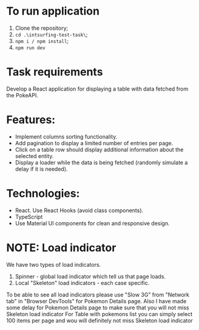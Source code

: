 # To run application
1. Clone the repository;
2. `cd .\intsurfing-test-task\`;
3. `npm i / npm install`;
4. `npm run dev`


# Task requirements
Develop a React application for displaying a table with data fetched from the PokeAPI.
# Features:
- Implement columns sorting functionality.
- Add pagination to display a limited number of entries per page.
- Click on a table row should display additional information about the selected entity.
- Display a loader while the data is being fetched (randomly simulate a delay if it is needed).

# Technologies:
- React. Use React Hooks (avoid class components).
-  TypeScript
-  Use Material UI components for clean and responsive design.



# NOTE: Load indicator
We have two types of load indicators. 
1. Spinner - global load indicator which tell us that page loads.
2. Local "Skeleton" load indicators - each case specific.

To be able to see all load indicators please use "Slow 3G" from "Network tab" in "Browser DevTools" for Pokemon Details page. Also I have made some delay for Pokemon Details page to make sure that you will not miss Skeleton load indicator
For Table with pokemons list you can simply select 100 items per page and wou will definitely not miss Skeleton load indicator
